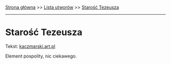 [Strona główna](../index.md) >> [Lista utworów](../list.md) >> [Starość Tezeusza](558.md)

---

# Starość Tezeusza

Tekst: [kaczmarski.art.pl](https://www.kaczmarski.art.pl/tworczosc/wiersze/starosc-tezeusza/)

Element pospolity, nic ciekawego.